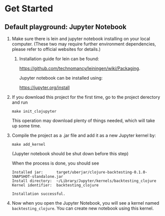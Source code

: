 # Get Started

## Default playground: Jupyter Notebook

1. Make sure there is lein and jupyter notebook installing on your local computer. (These two may require further environment dependencies, please refer to official websites for details.)

   1. Installation guide for lein can be found:

      https://github.com/technomancy/leiningen/wiki/Packaging.

      Jupyter notebook can be installed using: 

      https://jupyter.org/install

2. If you download this project for the first time, go to the project derectory and run

   `make init_clojupyter`

   This operation may download plenty of things needed, which will take up some time.

3. Compile the project as a .jar file and add it as a new Jupyter kernel by:

   `make add_kernel`

   (Jupyter notebook should be shut down before this step)

   When the process is done, you should see

       Installed jar:      target/uberjar/clojure-backtesting-0.1.0-SNAPSHOT-standalone.jar
       Install directory:  ~/Library/Jupyter/kernels/backtesting_clojure
       Kernel identifier:  backtesting_clojure
       
       Installation successful.

4. Now when you open the Jupyter Notebook, you will see a kernel named `backtesting_clojure`. You can create new notebook using this kernel.